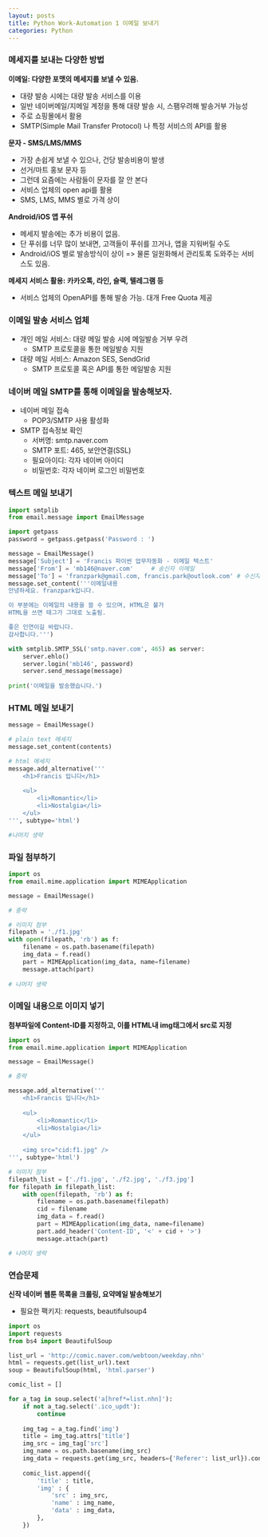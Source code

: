 ```yaml
---
layout: posts
title: Python Work-Automation 1 이메일 보내기
categories: Python
---
```


### 메세지를 보내는 다양한 방법

**이메일: 다양한 포맷의 메세지를 보낼 수 있음.**

- 대량 발송 시에는 대량 발송 서비스를 이용
- 일반 네이버메일/지메일 계정을 통해 대량 발송 시, 스팸우려해 발송거부 가능성
- 주로 쇼핑몰에서 활용
- SMTP(Simple Mail Transfer Protocol) 나 특정 서비스의 API를 활용



**문자 - SMS/LMS/MMS**

- 가장 손쉽게 보낼 수 있으나, 건당 발송비용이 발생
- 선거/마트 홍보 문자 등
- 그런데 요즘에는 사람들이 문자를 잘 안 본다
- 서비스 업체의 open api를 활용
- SMS, LMS, MMS 별로 가격 상이



**Android/iOS 앱 푸쉬**

- 메세지 발송에는 추가 비용이 없음.
- 단 푸쉬를 너무 많이 보내면, 고객들이 푸쉬를 끄거나, 앱을 지워버릴 수도
- Android/iOS 별로 발송방식이 상이 => 물론 일원화해서 관리토록 도와주는 서비스도 있음.



**메세지 서비스 활용: 카카오톡, 라인, 슬랙, 텔레그램 등**

- 서비스 업체의 OpenAPI를 통해 발송 가능. 대개 Free Quota 제공



### 이메일 발송 서비스 업체

- 개인 메일 서비스: 대량 메일 발송 시에 메일발송 거부 우려
  - SMTP 프로토콜을 통한 메일발송 지원
- 대량 메일 서비스: Amazon SES, SendGrid
  - SMTP 프로토콜 혹은 API를 통한 메일발송 지원



### 네이버 메일 SMTP를 통해 이메일을 발송해보자.

- 네이버 메일 접속
  - POP3/SMTP 사용 활성화
- SMTP 접속정보 확인
  - 서버명: smtp.naver.com
  - SMTP 포트: 465, 보안연결(SSL)
  - 필요아이디: 각자 네이버 아이디
  - 비밀번호: 각자 네이버 로그인 비밀번호



### 텍스트 메일 보내기

```python
import smtplib
from email.message import EmailMessage

import getpass
password = getpass.getpass('Password : ')

message = EmailMessage()
message['Subject'] = 'Francis 파이썬 업무자동화 - 이메일 텍스트'
message['From'] = 'mb146@naver.com'		# 송신자 이메일
message['To'] = 'franzpark@gmail.com, francis.park@outlook.com'	# 수신자 이메일 다수 (구분자: 콤마)
message.set_content('''이메일내용
안녕하세요. franzpark입니다.

이 부분에는 이메일의 내용을 쓸 수 있으며, HTML은 불가
HTML을 쓰면 태그가 그대로 노출됨.

좋은 인연이길 바랍니다.
감사합니다.''')

with smtplib.SMTP_SSL('smtp.naver.com', 465) as server:
    server.ehlo()
    server.login('mb146', password)
    server.send_message(message)
    
print('이메일을 발송했습니다.')
```



### HTML 메일 보내기

```python
message = EmailMessage()

# plain text 메세지
message.set_content(contents)

# html 메세지
message.add_alternative('''
    <h1>Francis 입니다</h1>
    
    <ul>
        <li>Romantic</li>
        <li>Nostalgia</li>
    </ul>
''', subtype='html')

#나머지 생략
```



### 파일 첨부하기

```python
import os
from email.mime.application import MIMEApplication

message = EmailMessage()

# 중략

# 이미지 첨부
filepath = './f1.jpg'
with open(filepath, 'rb') as f:
    filename = os.path.basename(filepath)
    img_data = f.read()
    part = MIMEApplication(img_data, name=filename)
    message.attach(part)
    
# 나머지 생략
```



### 이메일 내용으로 이미지 넣기

**첨부파일에 Content-ID를 지정하고, 이를 HTML내 img태그에서 src로 지정**

```python
import os
from email.mime.application import MIMEApplication

message = EmailMessage()

# 중략

message.add_alternative('''
    <h1>Francis 입니다</h1>
    
    <ul>
        <li>Romantic</li>
        <li>Nostalgia</li>
    </ul>
    
    <img src="cid:f1.jpg" />
''', subtype='html')

# 이미지 첨부
filepath_list = ['./f1.jpg', './f2.jpg', './f3.jpg']
for filepath in filepath_list:
    with open(filepath, 'rb') as f:
        filename = os.path.basename(filepath)
        cid = filename
        img_data = f.read()
        part = MIMEApplication(img_data, name=filename)
        part.add_header('Content-ID', '<' + cid + '>')
        message.attach(part)

# 나머지 생략
```



### 연습문제

**신작 네이버 웹툰 목록을 크롤링, 요약메일 발송해보기**

- 필요한 팩키지: requests, beautifulsoup4

```python
import os
import requests
from bs4 import BeautifulSoup

list_url = 'http://comic.naver.com/webtoon/weekday.nhn'
html = requests.get(list_url).text
soup = BeautifulSoup(html, 'html.parser')

comic_list = []

for a_tag in soup.select('a[href*=list.nhn]'):
    if not a_tag.select('.ico_updt'):
        continue
        
    img_tag = a_tag.find('img')
    title = img_tag.attrs['title']
    img_src = img_tag['src']
    img_name = os.path.basename(img_src)
    img_data = requests.get(img_src, headers={'Referer': list_url}).content
    
    comic_list.append({
        'title' : title,
        'img' : {
            'src' : img_src,
            'name' : img_name,
            'data' : img_data,
        },
    }) 
```

